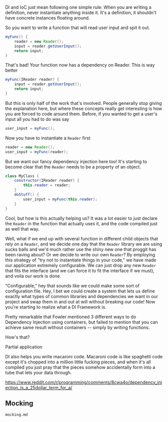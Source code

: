 DI and IoC just mean following one simple rule: When you are writing a definition, never instantiate anything inside it. It's a definition, it shouldn't have concrete instances floating around.

So you want to write a function that will read user input and spit it out.

```java
myFunc() {
    reader = new Reader();
    input = reader.getUserInput();
    return input;
}
```

That's bad! Your function now has a dependency on Reader. This is way better

```java
myFunc(IReader reader) {
    input = reader.getUserInput();
    return input;
}
```

But this is only half of the work that's involved. People generally stop giving the explanation here, but where these concepts really get interesting is how you are forced to code around them. Before, if you wanted to get a user's input all you had to do was say

```java
user_input = myFunc();
```

Now you have to instantiate a `Reader` first

```java
reader = new Reader();
user_input = myFunc(reader);
```

But we want our fancy dependency injection here too! It's starting to become clear that the `Reader` needs to be a property of an object.

```java
class MyClass {
    constructor(IReader reader) {
        this.reader = reader;
    }
    doStuff() {
        user_input = myFunc(this.reader);
    }
}
```

Cool, but how is this actually helping us? It was a lot easier to just declare the `Reader` in the function that actually uses it, and the code compiled just as well that way.

Well, what if we end up with several function in different child objects that rely on a `Reader`, and we decide one day that the `Reader` library we are using sucks balls and we'd much rather use the shiny new one that proggit has been raving about? Or we decide to write our own `Reader`? By employing this strategy of "try not to instantiate things in your code," we have made our application extremely configurable. We can just drop any new `Reader` that fits the interface (and we can force it to fit the interface if we must), and voila our work is done.

"Configurable," hey that sounds like we could make some sort of configuration file. Hey, I bet we could create a system that lets us define exactly what types of common libraries and dependencies we want in our project and swap them in and out at will without breaking our code!
Now you're starting to realize what a DI Framework is.


Pretty remarkable that Fowler mentioned 3 different ways to do Dependency Injection using containers, but failed to mention that you can achieve same result without containers -- simply by writing functions.

How's that?

Partial application


DI also helps you write macaroni code. Macaroni code is like spaghetti code except it's chopped into a million little fucking pieces, and when it's all compiled you just pray that the pieces somehow accidentally form into a tube that lets your data through.

https://www.reddit.com/r/programming/comments/8cwa4o/dependency_injection_is_a_25dollar_term_for_a/

## Mocking

`mocking.md`